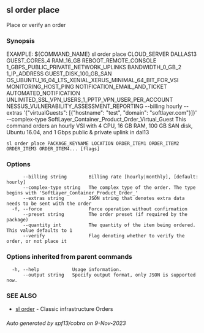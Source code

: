 ## sl order place

Place or verify an order

### Synopsis

EXAMPLE: 
	${COMMAND_NAME} sl order place CLOUD_SERVER DALLAS13 GUEST_CORES_4 RAM_16_GB REBOOT_REMOTE_CONSOLE 1_GBPS_PUBLIC_PRIVATE_NETWORK_UPLINKS BANDWIDTH_0_GB_2 1_IP_ADDRESS GUEST_DISK_100_GB_SAN OS_UBUNTU_16_04_LTS_XENIAL_XERUS_MINIMAL_64_BIT_FOR_VSI MONITORING_HOST_PING NOTIFICATION_EMAIL_AND_TICKET AUTOMATED_NOTIFICATION UNLIMITED_SSL_VPN_USERS_1_PPTP_VPN_USER_PER_ACCOUNT NESSUS_VULNERABILITY_ASSESSMENT_REPORTING --billing hourly --extras '{"virtualGuests": [{"hostname": "test", "domain": "softlayer.com"}]}' --complex-type SoftLayer_Container_Product_Order_Virtual_Guest
	This command orders an hourly VSI with 4 CPU, 16 GB RAM, 100 GB SAN disk, Ubuntu 16.04, and 1 Gbps public & private uplink in dal13

```
sl order place PACKAGE_KEYNAME LOCATION ORDER_ITEM1 ORDER_ITEM2 ORDER_ITEM3 ORDER_ITEM4... [flags]
```

### Options

```
      --billing string        Billing rate [hourly|monthly], [default: hourly]
      --complex-type string   The complex type of the order. The type begins with 'SoftLayer_Container_Product_Order_'
      --extras string         JSON string that denotes extra data needs to be sent with the order
  -f, --force                 Force operation without confirmation
      --preset string         The order preset (if required by the package)
      --quantity int          The quantity of the item being ordered. This value defaults to 1
      --verify                Flag denoting whether to verify the order, or not place it
```

### Options inherited from parent commands

```
  -h, --help            Usage information.
      --output string   Specify output format, only JSON is supported now.
```

### SEE ALSO

* [sl order](sl_order.md)	 - Classic infrastructure Orders

###### Auto generated by spf13/cobra on 9-Nov-2023
